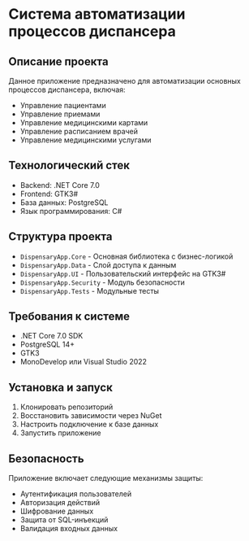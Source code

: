 # Система автоматизации процессов диспансера

## Описание проекта
Данное приложение предназначено для автоматизации основных процессов диспансера, включая:
- Управление пациентами
- Управление приемами
- Управление медицинскими картами
- Управление расписанием врачей
- Управление медицинскими услугами

## Технологический стек
- Backend: .NET Core 7.0
- Frontend: GTK3#
- База данных: PostgreSQL
- Язык программирования: C#

## Структура проекта
- `DispensaryApp.Core` - Основная библиотека с бизнес-логикой
- `DispensaryApp.Data` - Слой доступа к данным
- `DispensaryApp.UI` - Пользовательский интерфейс на GTK3#
- `DispensaryApp.Security` - Модуль безопасности
- `DispensaryApp.Tests` - Модульные тесты

## Требования к системе
- .NET Core 7.0 SDK
- PostgreSQL 14+
- GTK3
- MonoDevelop или Visual Studio 2022

## Установка и запуск
1. Клонировать репозиторий
2. Восстановить зависимости через NuGet
3. Настроить подключение к базе данных
4. Запустить приложение

## Безопасность
Приложение включает следующие механизмы защиты:
- Аутентификация пользователей
- Авторизация действий
- Шифрование данных
- Защита от SQL-инъекций
- Валидация входных данных 